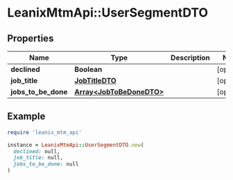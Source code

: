 # LeanixMtmApi::UserSegmentDTO

## Properties

| Name | Type | Description | Notes |
| ---- | ---- | ----------- | ----- |
| **declined** | **Boolean** |  | [optional] |
| **job_title** | [**JobTitleDTO**](JobTitleDTO.md) |  | [optional] |
| **jobs_to_be_done** | [**Array&lt;JobToBeDoneDTO&gt;**](JobToBeDoneDTO.md) |  | [optional] |

## Example

```ruby
require 'leanix_mtm_api'

instance = LeanixMtmApi::UserSegmentDTO.new(
  declined: null,
  job_title: null,
  jobs_to_be_done: null
)
```

